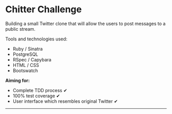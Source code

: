 Chitter Challenge
=================

Building a small Twitter clone that will allow the users to post messages to a public stream.

Tools and technologies used:

* Ruby / Sinatra
* PostgreSQL
* RSpec / Capybara
* HTML / CSS
* Bootswatch

**Aiming for:**

* Complete TDD process ✔
* 100% test coverage ✔
* User interface which resembles original Twitter ✔

-----
